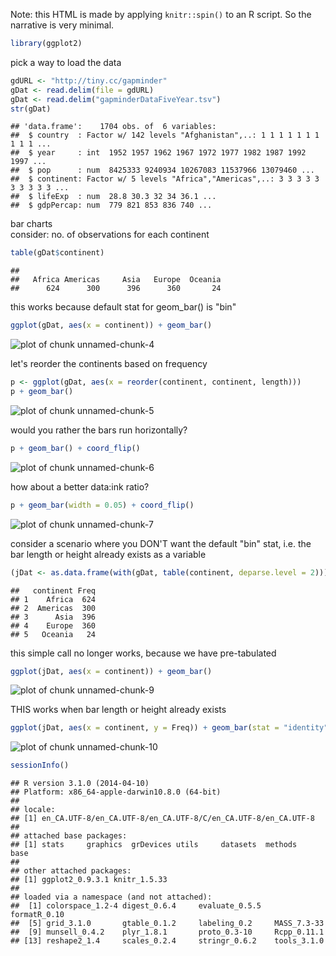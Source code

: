 


Note: this HTML is made by applying `knitr::spin()` to an R script. So the
narrative is very minimal.


```r
library(ggplot2)
```

pick a way to load the data


```r
gdURL <- "http://tiny.cc/gapminder"
gDat <- read.delim(file = gdURL) 
gDat <- read.delim("gapminderDataFiveYear.tsv")
str(gDat)
```

```
## 'data.frame':	1704 obs. of  6 variables:
##  $ country  : Factor w/ 142 levels "Afghanistan",..: 1 1 1 1 1 1 1 1 1 1 ...
##  $ year     : int  1952 1957 1962 1967 1972 1977 1982 1987 1992 1997 ...
##  $ pop      : num  8425333 9240934 10267083 11537966 13079460 ...
##  $ continent: Factor w/ 5 levels "Africa","Americas",..: 3 3 3 3 3 3 3 3 3 3 ...
##  $ lifeExp  : num  28.8 30.3 32 34 36.1 ...
##  $ gdpPercap: num  779 821 853 836 740 ...
```

bar charts  
consider: no. of observations for each continent


```r
table(gDat$continent)
```

```
## 
##   Africa Americas     Asia   Europe  Oceania 
##      624      300      396      360       24
```

this works because default stat for geom_bar() is "bin"


```r
ggplot(gDat, aes(x = continent)) + geom_bar()
```

![plot of chunk unnamed-chunk-4](figure/uni-factor-unnamed-chunk-4.png) 

let's reorder the continents based on frequency


```r
p <- ggplot(gDat, aes(x = reorder(continent, continent, length)))
p + geom_bar()
```

![plot of chunk unnamed-chunk-5](figure/uni-factor-unnamed-chunk-5.png) 

would you rather the bars run horizontally?


```r
p + geom_bar() + coord_flip()
```

![plot of chunk unnamed-chunk-6](figure/uni-factor-unnamed-chunk-6.png) 

how about a better data:ink ratio?


```r
p + geom_bar(width = 0.05) + coord_flip()
```

![plot of chunk unnamed-chunk-7](figure/uni-factor-unnamed-chunk-7.png) 

consider a scenario where you DON'T want the default "bin" stat, i.e. the bar
length or height already exists as a variable


```r
(jDat <- as.data.frame(with(gDat, table(continent, deparse.level = 2))))
```

```
##   continent Freq
## 1    Africa  624
## 2  Americas  300
## 3      Asia  396
## 4    Europe  360
## 5   Oceania   24
```

this simple call no longer works, because we have pre-tabulated


```r
ggplot(jDat, aes(x = continent)) + geom_bar()
```

![plot of chunk unnamed-chunk-9](figure/uni-factor-unnamed-chunk-9.png) 

THIS works when bar length or height already exists


```r
ggplot(jDat, aes(x = continent, y = Freq)) + geom_bar(stat = "identity")
```

![plot of chunk unnamed-chunk-10](figure/uni-factor-unnamed-chunk-10.png) 

```r
sessionInfo()
```

```
## R version 3.1.0 (2014-04-10)
## Platform: x86_64-apple-darwin10.8.0 (64-bit)
## 
## locale:
## [1] en_CA.UTF-8/en_CA.UTF-8/en_CA.UTF-8/C/en_CA.UTF-8/en_CA.UTF-8
## 
## attached base packages:
## [1] stats     graphics  grDevices utils     datasets  methods   base     
## 
## other attached packages:
## [1] ggplot2_0.9.3.1 knitr_1.5.33   
## 
## loaded via a namespace (and not attached):
##  [1] colorspace_1.2-4 digest_0.6.4     evaluate_0.5.5   formatR_0.10    
##  [5] grid_3.1.0       gtable_0.1.2     labeling_0.2     MASS_7.3-33     
##  [9] munsell_0.4.2    plyr_1.8.1       proto_0.3-10     Rcpp_0.11.1     
## [13] reshape2_1.4     scales_0.2.4     stringr_0.6.2    tools_3.1.0
```

